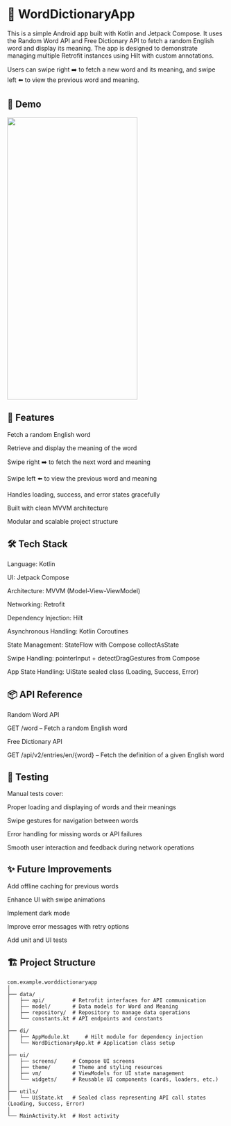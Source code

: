 # 📖 WordDictionaryApp

This is a simple Android app built with Kotlin and Jetpack Compose. It uses the Random Word API and Free Dictionary API to fetch a random English word and display its meaning.
The app is designed to demonstrate managing multiple Retrofit instances using Hilt with custom annotations.

Users can swipe right ➡️ to fetch a new word and its meaning, and swipe left ⬅️ to view the previous word and meaning.

## 🎥 Demo
<img src="assets/demo/appdemo.gif" width="300" height="650">

## 🚀 Features
Fetch a random English word

Retrieve and display the meaning of the word

Swipe right ➡️ to fetch the next word and meaning

Swipe left ⬅️ to view the previous word and meaning

Handles loading, success, and error states gracefully

Built with clean MVVM architecture

Modular and scalable project structure

## 🛠️ Tech Stack
Language: Kotlin

UI: Jetpack Compose

Architecture: MVVM (Model-View-ViewModel)

Networking: Retrofit

Dependency Injection: Hilt

Asynchronous Handling: Kotlin Coroutines

State Management: StateFlow with Compose collectAsState

Swipe Handling: pointerInput + detectDragGestures from Compose

App State Handling: UiState sealed class (Loading, Success, Error)

## 📦 API Reference
Random Word API

GET /word – Fetch a random English word

Free Dictionary API

GET /api/v2/entries/en/{word} – Fetch the definition of a given English word

## 🧪 Testing
Manual tests cover:

Proper loading and displaying of words and their meanings

Swipe gestures for navigation between words

Error handling for missing words or API failures

Smooth user interaction and feedback during network operations


## ✨ Future Improvements
Add offline caching for previous words

Enhance UI with swipe animations

Implement dark mode

Improve error messages with retry options

Add unit and UI tests


## 🏗️ Project Structure
```plaintext
com.example.worddictionaryapp
│
├── data/
│   ├── api/         # Retrofit interfaces for API communication
│   ├── model/       # Data models for Word and Meaning
│   ├── repository/  # Repository to manage data operations
│   └── constants.kt # API endpoints and constants
│
├── di/
│   ├── AppModule.kt     # Hilt module for dependency injection
│   └── WordDictionaryApp.kt # Application class setup
│
├── ui/
│   ├── screens/     # Compose UI screens
│   ├── theme/       # Theme and styling resources
│   ├── vm/          # ViewModels for UI state management
│   └── widgets/     # Reusable UI components (cards, loaders, etc.)
│
├── utils/
│   └── UiState.kt   # Sealed class representing API call states (Loading, Success, Error)
│
└── MainActivity.kt  # Host activity


